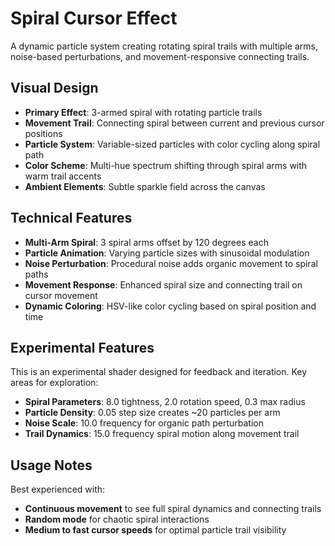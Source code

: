 # Spiral Cursor Effect

A dynamic particle system creating rotating spiral trails with multiple arms, noise-based perturbations, and movement-responsive connecting trails.

## Visual Design

- **Primary Effect**: 3-armed spiral with rotating particle trails
- **Movement Trail**: Connecting spiral between current and previous cursor positions  
- **Particle System**: Variable-sized particles with color cycling along spiral path
- **Color Scheme**: Multi-hue spectrum shifting through spiral arms with warm trail accents
- **Ambient Elements**: Subtle sparkle field across the canvas

## Technical Features

- **Multi-Arm Spiral**: 3 spiral arms offset by 120 degrees each
- **Particle Animation**: Varying particle sizes with sinusoidal modulation
- **Noise Perturbation**: Procedural noise adds organic movement to spiral paths
- **Movement Response**: Enhanced spiral size and connecting trail on cursor movement
- **Dynamic Coloring**: HSV-like color cycling based on spiral position and time

## Experimental Features

This is an experimental shader designed for feedback and iteration. Key areas for exploration:

- **Spiral Parameters**: 8.0 tightness, 2.0 rotation speed, 0.3 max radius
- **Particle Density**: 0.05 step size creates ~20 particles per arm
- **Noise Scale**: 10.0 frequency for organic path perturbation
- **Trail Dynamics**: 15.0 frequency spiral motion along movement trail

## Usage Notes

Best experienced with:
- **Continuous movement** to see full spiral dynamics and connecting trails
- **Random mode** for chaotic spiral interactions
- **Medium to fast cursor speeds** for optimal particle trail visibility